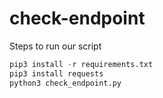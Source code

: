 # check-endpoint

Steps to run our script

```python
pip3 install -r requirements.txt
pip3 install requests
python3 check_endpoint.py

```
